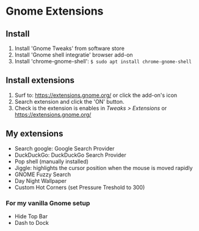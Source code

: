 # Gnome Extensions

## Install
1. Install 'Gnome Tweaks' from software store
2. Install 'Gnome shell integratie' browser add-on
3. Install 'chrome-gnome-shell': ``$ sudo apt install chrome-gnome-shell``

## Install extensions
1. Surf to: https://extensions.gnome.org/ or click the add-on's icon
2. Search extension and click the 'ON' button.
3. Check is the extension is enables in *Tweaks > Extensions* or https://extensions.gnome.org/

## My extensions
- Search google: Google Search Provider
- DuckDuckGo: DuckDuckGo Search Provider
- Pop shell (manually installed)
- Jiggle: highlights the cursor position when the mouse is moved rapidly
- GNOME Fuzzy Search
- Day Night Wallpaper
- Custom Hot Corners (set Pressure Treshold to 300)

### For my vanilla Gnome setup
- Hide Top Bar
- Dash to Dock
